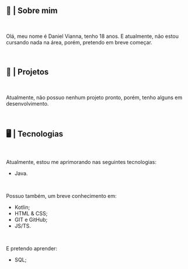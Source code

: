 <div>
    <h2>📜 | Sobre mim</h2>
    <br>
    <p>Olá, meu nome é Daniel Vianna, tenho 18 anos. E atualmente, não estou cursando nada na área, porém, pretendo em breve começar.</p>
    <br>
    <h2>📝 | Projetos</h2>
    <br>
    <p>Atualmente, não possuo nenhum projeto pronto, porém, tenho alguns em desenvolvimento.</p>
    <br>
    <h2>🖥️ | Tecnologias</h2>
    <br>
    <p>Atualmente, estou me aprimorando nas seguintes tecnologias:</p>
    <ul>
        <li>Java.</li>
    </ul>
    <br>
    <p>Possuo também, um breve conhecimento em:</p>
    <ul>
        <li>Kotlin;</li>
        <li>HTML & CSS;</li>
        <li>GIT e GitHub;</li>
        <li>JS/TS.</li>
    </ul>
    <br>
    <p>E pretendo aprender:</p>
    <ul>
        <li>SQL;</li>
    </ul>
</div>

